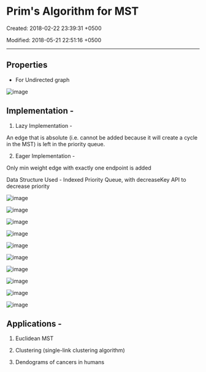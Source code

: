 # Prim's Algorithm for MST

Created: 2018-02-22 23:39:31 +0500

Modified: 2018-05-21 22:51:16 +0500

---

## Properties

- For Undirected graph

![image](media/Prim's-Algorithm-for-MST-image1.png)

## Implementation -

1. Lazy Implementation -

An edge that is absolute (i.e. cannot be added because it will create a cycle in the MST) is left in the priority queue.

2. Eager Implementation -

Only min weight edge with exactly one endpoint is added

Data Structure Used - Indexed Priority Queue, with decreaseKey API to decrease priority

![image](media/Prim's-Algorithm-for-MST-image1.png)

![image](media/Prim's-Algorithm-for-MST-image2.png)

![image](media/Prim's-Algorithm-for-MST-image3.png)

![image](media/Prim's-Algorithm-for-MST-image4.png)

![image](media/Prim's-Algorithm-for-MST-image5.png)

![image](media/Prim's-Algorithm-for-MST-image6.png)

![image](media/Prim's-Algorithm-for-MST-image7.png)

![image](media/Prim's-Algorithm-for-MST-image8.png)

![image](media/Prim's-Algorithm-for-MST-image9.png)

![image](media/Prim's-Algorithm-for-MST-image10.png)

## Applications -

1. Euclidean MST

2. Clustering (single-link clustering algorithm)

3. Dendograms of cancers in humans
